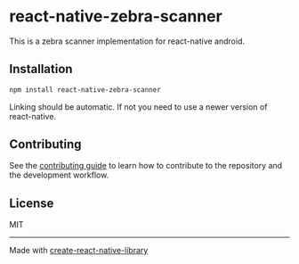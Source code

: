 # react-native-zebra-scanner

This is a zebra scanner implementation for react-native android.

## Installation

```sh
npm install react-native-zebra-scanner
```
Linking should be automatic. If not you need to use a newer version of react-native.

## Contributing

See the [contributing guide](CONTRIBUTING.md) to learn how to contribute to the repository and the development workflow.

## License

MIT

---

Made with [create-react-native-library](https://github.com/callstack/react-native-builder-bob)
